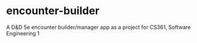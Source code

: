 # encounter-builder
A D&amp;D 5e encounter builder/manager app as a project for CS361, Software Engineering 1
